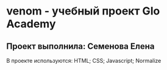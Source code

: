 # venom - учебный проект Glo Academy
## Проект выполнила: Семенова Елена

В проекте используются:
HTML; CSS; Javascript; Normalize
